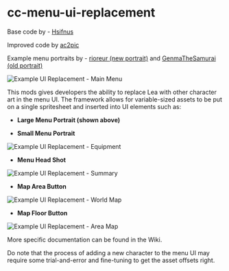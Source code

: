 # cc-menu-ui-replacement

Base code by - [Hsifnus](https://github.com/Hsifnus)

Improved code by [ac2pic](https://github.com/ac2pic)

Example menu portraits by - [rioreur (new portrait)](https://www.deviantart.com/riolea) and [GenmaTheSamurai (old portrait)](https://twitter.com/GenmaTheSamurai)

![Example UI Replacement - Main Menu](https://media.giphy.com/media/ThpPXXUaMnHM4Rh47H/giphy.gif)

This mods gives developers the ability to replace Lea with other character art in the menu UI. The framework allows for variable-sized assets to be put on a single spritesheet and inserted into UI elements such as:

* **Large Menu Portrait (shown above)**

* **Small Menu Portrait**

![Example UI Replacement - Equipment](https://gyazo.com/c760cc9ed465974672823bb1451107e3.png)

* **Menu Head Shot**

![Example UI Replacement - Summary](https://i.gyazo.com/5bb6fc575c4bcfd81e16befbc215f622.png)

* **Map Area Button**

![Example UI Replacement - World Map](https://i.gyazo.com/59bcaad33f48d8d6abb6e17929e7bb7f.png)

* **Map Floor Button**

![Example UI Replacement - Area Map](https://i.gyazo.com/4eb0d6c89f7dedc1982e78031b82baa7.png)

More specific documentation can be found in the Wiki. 

Do note that the process of adding a new character to the menu UI may require some trial-and-error and fine-tuning to get the asset offsets right.
